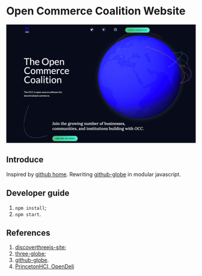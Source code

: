 # Open Commerce Coalition Website

![Globe](/static/globe.png)

## Introduce

Inspired by [github home](https://github.com/home). Rewriting [github-globe](https://github.com/janarosmonaliev/github-globe) in modular javascript.

## Developer guide
1. `npm install`;
2. `npm start`.

## References
1. [discoverthreejs-site](https://github.com/looeee/discoverthreejs-site);
2. [three-globe](https://github.com/vasturiano/three-globe);
3. [github-globe](https://github.com/janarosmonaliev/github-globe).
4. [PrincetonHCI, OpenDeli](https://github.com/Princeton-HCI/odwebsite)
